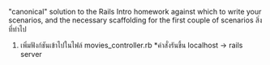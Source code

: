"canonical" solution to the Rails Intro homework against which to write your scenarios, and the necessary scaffolding for the first couple of scenarios
สิ่งที่ทำไป
1. เพิ่มฟังก์ชันเข้าไปในไฟล์ movies_controller.rb
*คำสั่งรันขึ้น localhost -> rails server
